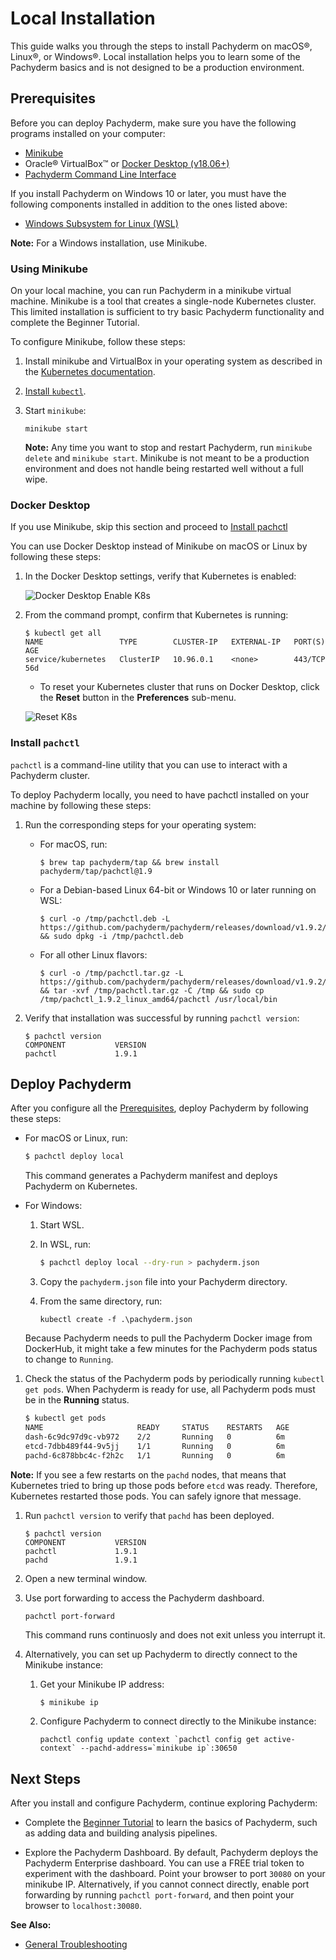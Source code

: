 # Local Installation

This guide walks you through the steps to install Pachyderm
on macOS®, Linux®, or Windows®. Local installation helps you to learn
some of the Pachyderm basics and is not designed to be a production
environment.

## Prerequisites

Before you can deploy Pachyderm, make sure you have the following
programs installed on your computer:

- [Minikube](#minikube)
- Oracle® VirtualBox™ or [Docker Desktop (v18.06+)](#docker-desktop)
- [Pachyderm Command Line Interface](#pachctl)

If you install Pachyderm on Windows 10 or later, you must have the following
components installed in addition to the ones listed above:

- [Windows Subsystem for Linux (WSL)](https://docs.microsoft.com/en-us/windows/wsl/install-win10)

**Note:** For a Windows installation, use Minikube.


### Using Minikube

On your local machine, you can run Pachyderm in a minikube virtual machine.
Minikube is a tool that creates a single-node Kubernetes cluster. This limited
installation is sufficient to try basic Pachyderm functionality and complete
the Beginner Tutorial.

To configure Minikube, follow these steps:

1. Install minikube and VirtualBox in your operating system as described in the
[Kubernetes documentation](http://kubernetes.io/docs/getting-started-guides/minikube).
1. [Install `kubectl`](https://kubernetes.io/docs/tasks/tools/install-kubectl/).
1. Start `minikube`:

   ```shell
   minikube start
   ```

   **Note:** Any time you want to stop and restart Pachyderm, run `minikube delete`
   and `minikube start`. Minikube is not meant to be a production environment
   and does not handle being restarted well without a full wipe.

### Docker Desktop

If you use Minikube, skip this section and proceed to [Install pachctl](#install-pachctl)

You can use Docker Desktop instead of Minikube on macOS or Linux
by following these steps:

1. In the Docker Desktop settings, verify that Kubernetes is enabled:

   ![Docker Desktop Enable K8s](Docker_Desktop_Enable_k8s.png)

1. From the command prompt, confirm that Kubernetes is running:

   ```
   $ kubectl get all
   NAME                 TYPE        CLUSTER-IP   EXTERNAL-IP   PORT(S)   AGE
   service/kubernetes   ClusterIP   10.96.0.1    <none>        443/TCP   56d
   ```

   * To reset your Kubernetes cluster that runs on Docker Desktop, click
   the **Reset** button in the **Preferences** sub-menu.

   ![Reset K8s](DFD_Reset_K8s.png)

### Install `pachctl`

`pachctl` is a command-line utility that you can use to interact
with a Pachyderm cluster.

To deploy Pachyderm locally, you need
to have pachctl installed on your machine by following these steps:

1. Run the corresponding steps for your operating system:

   * For macOS, run:

     ```shell
     $ brew tap pachyderm/tap && brew install pachyderm/tap/pachctl@1.9
     ```

   * For a Debian-based Linux 64-bit or Windows 10 or later running on
   WSL:

     ```
     $ curl -o /tmp/pachctl.deb -L https://github.com/pachyderm/pachyderm/releases/download/v1.9.2/pachctl_1.9.2_amd64.deb && sudo dpkg -i /tmp/pachctl.deb
     ```

   * For all other Linux flavors:

     ```
     $ curl -o /tmp/pachctl.tar.gz -L https://github.com/pachyderm/pachyderm/releases/download/v1.9.2/pachctl_1.9.2_linux_amd64.tar.gz && tar -xvf /tmp/pachctl.tar.gz -C /tmp && sudo cp /tmp/pachctl_1.9.2_linux_amd64/pachctl /usr/local/bin
     ```

1. Verify that installation was successful by running `pachctl version`:

   ```
   $ pachctl version
   COMPONENT           VERSION
   pachctl             1.9.1
   ```

## Deploy Pachyderm

After you configure all the [Prerequisites](#prerequisites),
deploy Pachyderm by following these steps:

* For macOS or Linux, run:

   ```sh
   $ pachctl deploy local
   ```

   This command generates a Pachyderm manifest and deploys Pachyderm on
   Kubernetes.

* For Windows:

  1. Start WSL.
  1. In WSL, run:

     ```sh
     $ pachctl deploy local --dry-run > pachyderm.json
     ```

  1. Copy the `pachyderm.json` file into your Pachyderm directory.
  1. From the same directory, run:

     ```
     kubectl create -f .\pachyderm.json
     ```

  Because Pachyderm needs to pull the Pachyderm Docker image
  from DockerHub, it might take a few minutes for the Pachyderm pods status
  to change to `Running`.

1. Check the status of the Pachyderm pods by periodically
running `kubectl get pods`. When Pachyderm is ready for use,
all Pachyderm pods must be in the **Running** status.


   ```sh
   $ kubectl get pods
   NAME                     READY     STATUS    RESTARTS   AGE
   dash-6c9dc97d9c-vb972    2/2       Running   0          6m
   etcd-7dbb489f44-9v5jj    1/1       Running   0          6m
   pachd-6c878bbc4c-f2h2c   1/1       Running   0          6m
   ```

**Note:** If you see a few restarts on the `pachd` nodes, that means that
Kubernetes tried to bring up those pods before `etcd` was ready. Therefore,
Kubernetes restarted those pods. You can safely ignore that message.

1. Run `pachctl version` to verify that `pachd` has been deployed.

   ```shell
   $ pachctl version
   COMPONENT           VERSION
   pachctl             1.9.1
   pachd               1.9.1
   ```



1. Open a new terminal window.

1. Use port forwarding to access the Pachyderm dashboard.

   ```
   pachctl port-forward
   ```

   This command runs continuosly and does not exit unless you interrupt it.

1. Alternatively, you can set up Pachyderm to directly connect to
the Minikube instance:

   1. Get your Minikube IP address:

      ```bash
      $ minikube ip
      ```

   1. Configure Pachyderm to connect directly to the Minikube instance:

      ```
      pachctl config update context `pachctl config get active-context` --pachd-address=`minikube ip`:30650
      ```

## Next Steps

After you install and configure Pachyderm,
continue exploring Pachyderm:

* Complete the [Beginner Tutorial](./beginner_tutorial.html)
to learn the basics of Pachyderm, such as adding data and building
analysis pipelines.

* Explore the Pachyderm Dashboard.
By default, Pachyderm deploys the Pachyderm Enterprise dashboard. You can
use a FREE trial token to experiment with the dashboard. Point your
browser to port `30080` on your minikube IP.
Alternatively, if you cannot connect directly, enable port forwarding
by running `pachctl port-forward`, and then point your browser to
`localhost:30080`.

**See Also:**

- [General Troubleshooting](../managing_pachyderm/general_troubleshooting.html)
